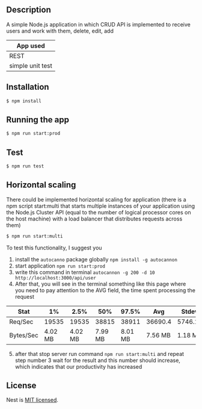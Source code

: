 ## Description

A simple Node.js application in which CRUD API is implemented to receive users and work with them, delete, edit, add

| App used         |
| ---------------- |
| REST             |
| simple unit test |

## Installation

```bash
$ npm install
```

## Running the app

```bash
$ npm run start:prod
```

## Test

```bash
$ npm run test
```

## Horizontal scaling

There could be implemented horizontal scaling for application (there is a npm script start:multi that starts multiple instances of your application using the Node.js Cluster API (equal to the number of logical processor cores on the host machine) with a load balancer that distributes requests across them)

```bash
$ npm run start:multi
```

To test this functionality, I suggest you

1. install the `autocanno` package globally `npm install -g autocannon`
2. start application `npm run start:prod`
3. write this command in terminal `autocannon -g 200 -d 10 http://localhost:3000/api/user`
4. After that, you will see in the terminal something like this page where you need to pay attention to the AVG field, the time spent processing the request

| Stat      | 1%      | 2.5%    | 50%     | 97.5%   | Avg     | Stdev   | Min     |
| --------- | ------- | ------- | ------- | ------- | ------- | ------- | ------- |
| Req/Sec   | 19535   | 19535   | 38815   | 38911   | 36690.4 | 5746.13 | 19533   |
| Bytes/Sec | 4.02 MB | 4.02 MB | 7.99 MB | 8.01 MB | 7.56 MB | 1.18 MB | 4.02 MB |

5. after that stop server run command `npm run start:multi` and repeat step number 3 wait for the result and this number should increase, which indicates that our productivity has increased

## License

Nest is [MIT licensed](LICENSE).
